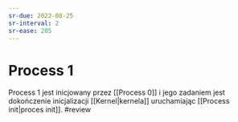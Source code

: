 ```yaml
---
sr-due: 2022-08-25
sr-interval: 2
sr-ease: 205
---
```


# Process 1
Process 1 jest inicjowany przez [[Process 0]] i jego zadaniem jest dokończenie inicjalizacji [[Kernel|kernela]] uruchamiając [[Process init|proces init]].
#review